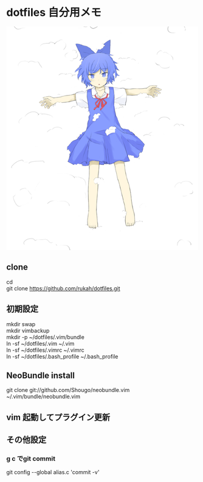 # dotfiles 自分用メモ

<p align="center">
    <img src="https://raw.githubusercontent.com/rukah/rakugaki/6f332cbaa06c762e9989024ec2e75e29b20fe27a/cirno1.png" alt="cirno">
</p>

## clone
cd  
git clone https://github.com/rukah/dotfiles.git  

## 初期設定
mkdir swap    
mkdir vimbackup    
mkdir -p ~/dotfiles/.vim/bundle    
ln -sf ~/dotfiles/.vim ~/.vim    
ln -sf ~/dotfiles/.vimrc ~/.vimrc    
ln -sf ~/dotfiles/.bash_profile ~/.bash_profile    

## NeoBundle install
git clone git://github.com/Shougo/neobundle.vim ~/.vim/bundle/neobundle.vim  

## vim 起動してプラグイン更新

## その他設定
### g c でgit commit
git config --global alias.c 'commit -v'    
